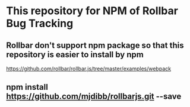 # This repository for NPM of Rollbar Bug Tracking
## Rollbar don't support npm package so that this repository is easier to install by npm
https://github.com/rollbar/rollbar.js/tree/master/examples/webpack
##  npm install https://github.com/mjdibb/rollbarjs.git --save
